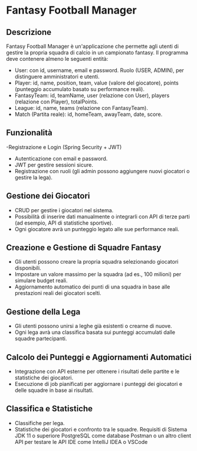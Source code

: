 # Fantasy Football Manager
## Descrizione
Fantasy Football Manager è un'applicazione che permette agli utenti di gestire la propria squadra di calcio in un campionato fantasy. Il programma deve contenere almeno le seguenti entità:

- User: con id, username, email e password. Ruolo (USER, ADMIN), per distinguere amministratori e utenti.
- Player: id, name, position, team, value (valore del giocatore), points (punteggio accumulato basato su performance reali).
- FantasyTeam: id, teamName, user (relazione con User), players (relazione con Player), totalPoints.
- League: id, name, teams (relazione con FantasyTeam).
- Match (Partita reale): id, homeTeam, awayTeam, date, score.
## Funzionalità
-Registrazione e Login (Spring Security + JWT)
  - Autenticazione con email e password.
  - JWT per gestire sessioni sicure.
  - Registrazione con ruoli (gli admin possono aggiungere nuovi giocatori o gestire la lega).
## Gestione dei Giocatori

- CRUD per gestire i giocatori nel sistema.
- Possibilità di inserire dati manualmente o integrarli con API di terze parti (ad esempio, API di statistiche sportive).
- Ogni giocatore avrà un punteggio legato alle sue performance reali.
## Creazione e Gestione di Squadre Fantasy

- Gli utenti possono creare la propria squadra selezionando giocatori disponibili.
- Impostare un valore massimo per la squadra (ad es., 100 milioni) per simulare budget reali.
- Aggiornamento automatico dei punti di una squadra in base alle prestazioni reali dei giocatori scelti.
## Gestione della Lega

- Gli utenti possono unirsi a leghe già esistenti o crearne di nuove.
- Ogni lega avrà una classifica basata sui punteggi accumulati dalle squadre partecipanti.
## Calcolo dei Punteggi e Aggiornamenti Automatici

- Integrazione con API esterne per ottenere i risultati delle partite e le statistiche dei giocatori.
- Esecuzione di job pianificati per aggiornare i punteggi dei giocatori e delle squadre in base ai risultati.
## Classifica e Statistiche

- Classifiche per lega.
- Statistiche dei giocatori e confronto tra le squadre.
Requisiti di Sistema
JDK 11 o superiore
PostgreSQL come database 
Postman o un altro client API per testare le API
IDE come IntelliJ IDEA o VSCode

